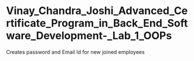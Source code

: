 # Vinay_Chandra_Joshi_Advanced_Certificate_Program_in_Back_End_Software_Development-_Lab_1_OOPs
Creates password and Email Id for new joined employees
